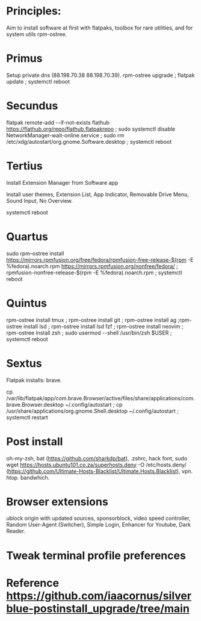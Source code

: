 # Principles: 
Aim to install software at first with flatpaks, toolbox for rare utilities, and for system utils rpm-ostree.

# Primus
Setup private dns (88.198.70.38	88.198.70.39).
rpm-ostree upgrade ; flatpak update ; systemctl reboot 

# Secundus 
flatpak remote-add --if-not-exists flathub https://flathub.org/repo/flathub.flatpakrepo ;
sudo systemctl disable NetworkManager-wait-online.service ; sudo rm /etc/xdg/autostart/org.gnome.Software.desktop ; systemctl reboot

# Tertius
Install Extension Manager from Software app 

Install user themes, Extension List, App Indicator, Removable Drive Menu, Sound Input, No Overview.

systemctl reboot

# Quartus 

sudo rpm-ostree install https://mirrors.rpmfusion.org/free/fedora/rpmfusion-free-release-$(rpm -E %fedora).noarch.rpm https://mirrors.rpmfusion.org/nonfree/fedora/ ; rpmfusion-nonfree-release-$(rpm -E %fedora).noarch.rpm ; systemctl reboot

# Quintus

rpm-ostree install tmux ; rpm-ostree install git ; rpm-ostree install ag ;rpm-ostree install lsd ; rpm-ostree install lsd fzf ; rpm-ostree install neovim ; rpm-ostree install zsh ; sudo usermod --shell /usr/bin/zsh $USER ;  systemctl reboot

# Sextus

Flatpak installs: brave.

cp /var/lib/flatpak/app/com.brave.Browser/active/files/share/applications/com.brave.Browser.desktop ~/.config/autostart ;
cp /usr/share/applications/org.gnome.Shell.desktop ~/.config/autostart ; systemctl restart

# Post install 

oh-my-zsh, bat (https://github.com/sharkdp/bat), .zshrc, hack font, sudo wget https://hosts.ubuntu101.co.za/superhosts.deny -O /etc/hosts.deny/ (https://github.com/Ultimate-Hosts-Blacklist/Ultimate.Hosts.Blacklist), vpn. htop. bandwhich.

# Browser extensions 
ublock origin with updated sources, sponsorblock, video speed controller, Random User-Agent (Switcher), Simple Login, Enhancer for Youtube, Dark Reader.

# Tweak terminal profile preferences

# Reference https://github.com/iaacornus/silverblue-postinstall_upgrade/tree/main
